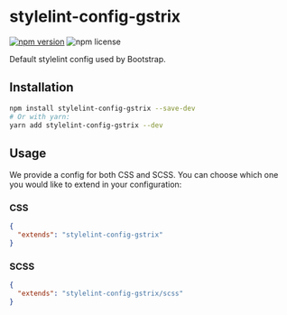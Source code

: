 # stylelint-config-gstrix

[![npm version](https://img.shields.io/npm/v/stylelint-config-gstrix?color=brightgreen)](https://www.npmjs.com/package/stylelint-config-gstrix) ![npm license](https://img.shields.io/npm/l/stylelint-config-gstrix?color=brightgreen)

Default stylelint config used by Bootstrap.

## Installation

```bash
npm install stylelint-config-gstrix --save-dev
# Or with yarn:
yarn add stylelint-config-gstrix --dev
```

## Usage

We provide a config for both CSS and SCSS. You can choose which one you would like to extend in your configuration:

### CSS

```json
{
  "extends": "stylelint-config-gstrix"
}
```

### SCSS

```json
{
  "extends": "stylelint-config-gstrix/scss"
}
```
